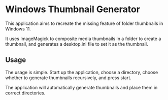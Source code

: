 # Windows Thumbnail Generator
This application aims to recreate the missing feature of folder thumbnails in Windows 11.

It uses ImageMagick to composite media thumbnails in a folder to create a thumbnail, and generates a desktop.ini file to set it as the thumbnail.

## Usage
The usage is simple. Start up the application, choose a directory, choose whether to generate thumbnails recursively, and press start.

The application will automatically generate thumbnails and place them in correct directories.